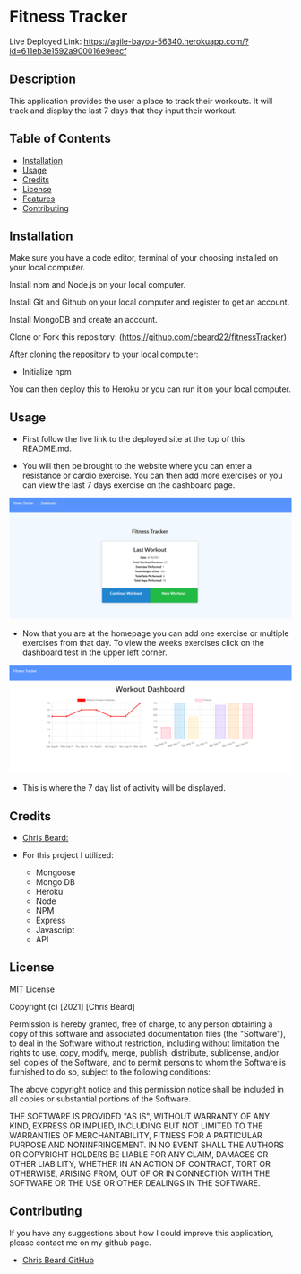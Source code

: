 # Fitness Tracker

Live Deployed Link: https://agile-bayou-56340.herokuapp.com/?id=611eb3e1592a900016e9eecf

## Description

This application provides the user a place to track their workouts. It will track and display the last 7 days that they input their workout. 

## Table of Contents

- [Installation](#installation)
- [Usage](#usage)
- [Credits](#credits)
- [License](#license)
- [Features](#features)
- [Contributing](#contributing)

## Installation

Make sure you have a code editor, terminal of your choosing installed on your local computer.

Install npm and Node.js on your local computer.

Install Git and Github on your local computer and register to get an account.

Install MongoDB and create an account.

Clone or Fork this repository: (https://github.com/cbeard22/fitnessTracker)

After cloning the repository to your local computer:
- Initialize npm 

You can then deploy this to Heroku or you can run it on your local computer.

## Usage

  - First follow the live link to the deployed site at the top of this README.md.

  - You will then be brought to the website where you can enter a resistance or cardio exercise. You can then add more exercises or you can view the last 7 days exercise on the dashboard page. 

![Screenshot of Homepage](./img/fitness-tracker-home.png)

  - Now that you are at the homepage you can add one exercise or multiple exercises from that day. To view the weeks exercises click on the dashboard test in the upper left corner. 

![Screenshot of Dashboard](./img/fitness-tracker-dashboard.png)

  - This is where the 7 day list of activity will be displayed. 

## Credits
  - [Chris Beard:](https://github.com/cbeard22)
  
- For this project I utilized:
    - Mongoose
    - Mongo DB
    - Heroku
    - Node
    - NPM
    - Express
    - Javascript
    - API
 

## License

MIT License

Copyright (c) [2021] [Chris Beard]

Permission is hereby granted, free of charge, to any person obtaining a copy of this software and associated documentation files (the "Software"), to deal in the Software without restriction, including without limitation the rights to use, copy, modify, merge, publish, distribute, sublicense, and/or sell copies of the Software, and to permit persons to whom the Software is furnished to do so, subject to the following conditions:

The above copyright notice and this permission notice shall be included in all copies or substantial portions of the Software.

THE SOFTWARE IS PROVIDED "AS IS", WITHOUT WARRANTY OF ANY KIND, EXPRESS OR IMPLIED, INCLUDING BUT NOT LIMITED TO THE WARRANTIES OF MERCHANTABILITY, FITNESS FOR A PARTICULAR PURPOSE AND NONINFRINGEMENT. IN NO EVENT SHALL THE AUTHORS OR COPYRIGHT HOLDERS BE LIABLE FOR ANY CLAIM, DAMAGES OR OTHER LIABILITY, WHETHER IN AN ACTION OF CONTRACT, TORT OR OTHERWISE, ARISING FROM, OUT OF OR IN CONNECTION WITH THE SOFTWARE OR THE USE OR OTHER DEALINGS IN THE SOFTWARE.

## Contributing

If you have any suggestions about how I could improve this application, please contact me on my github page.
  - [Chris Beard GitHub](https://github.com/cbeard22)
